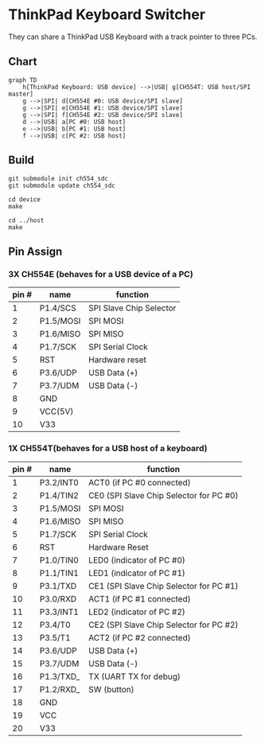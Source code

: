 # ThinkPad Keyboard Switcher

They can share a ThinkPad USB Keyboard with a track pointer to three PCs.

## Chart
```mermaid
graph TD
    h[ThinkPad Keyboard: USB device] -->|USB| g[CH554T: USB host/SPI master]
    g -->|SPI| d[CH554E #0: USB device/SPI slave]
    g -->|SPI| e[CH554E #1: USB device/SPI slave]
    g -->|SPI| f[CH554E #2: USB device/SPI slave]
    d -->|USB| a[PC #0: USB host]
    e -->|USB| b[PC #1: USB host]
    f -->|USB| c[PC #2: USB host]
```
## Build
```
git submodule init ch554_sdc
git submodule update ch554_sdc

cd device  
make

cd ../host  
make
```

## Pin Assign
### 3X CH554E (behaves for a USB device of a PC)

| pin # | name | function | 
| --- | --- | --- |
| 1 | P1.4/SCS  | SPI Slave Chip Selector |
| 2 | P1.5/MOSI | SPI MOSI |
| 3 | P1.6/MISO | SPI MISO |
| 4 | P1.7/SCK  | SPI Serial Clock |
| 5 | RST       | Hardware reset |
| 6 | P3.6/UDP  | USB Data (+) |
| 7 | P3.7/UDM  | USB Data (-) |
| 8 | GND       | |
| 9 | VCC(5V)   | |
| 10 | V33      | |

### 1X CH554T(behaves for a USB host of a keyboard)

| pin # | name | function |
| --- | --- | --- |
| 1 | P3.2/INT0 | ACT0 (if PC #0 connected) |
| 2 | P1.4/TIN2 | CE0 (SPI Slave Chip Selector for PC #0) |
| 3 | P1.5/MOSI | SPI MOSI |
| 4 | P1.6/MISO | SPI MISO |
| 5 | P1.7/SCK  | SPI Serial Clock |
| 6 | RST       | Hardware Reset |
| 7 | P1.0/TIN0 | LED0 (indicator of PC #0) |
| 8 | P1.1/TIN1 | LED1 (indicator of PC #1) |
| 9 | P3.1/TXD  | CE1 (SPI Slave Chip Selector for PC #1) |
| 10 | P3.0/RXD  | ACT1 (if PC #1 connected) |
| 11 | P3.3/INT1 | LED2 (indicator of PC #2) |
| 12 | P3.4/T0   | CE2 (SPI Slave Chip Selector for PC #2) |
| 13 | P3.5/T1   | ACT2 (if PC #2 connected) |
| 14 | P3.6/UDP  | USB Data (+) |
| 15 | P3.7/UDM  | USB Data (-) |
| 16 | P1.3/TXD_ | TX (UART TX for debug) |
| 17 | P1.2/RXD_ | SW (button) |
| 18 | GND       | |
| 19 | VCC       | |
| 20 | V33       | |
